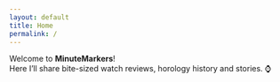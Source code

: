 ```yaml
---
layout: default
title: Home
permalink: /
---
```


Welcome to **MinuteMarkers**!  
Here I’ll share bite-sized watch reviews, horology history and stories. ⌚
